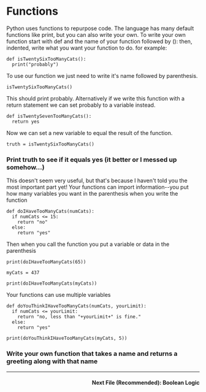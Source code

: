 # Functions
Python uses functions to repurpose code. 
The language has many default functions like print, but you can also write your own.
To write your own function start with def and the name of your function followed by (): 
then, indented, write what you want your function to do.
for example:

```
def isTwentySixTooManyCats():
  print("probably")
```

To use our function we just need to write it's name followed by parenthesis.

```
isTwentySixTooManyCats()
```

This should print probably.
Alternatively if we write this function with a return statement we can set probably to a variable instead.

```
def isTwentySevenTooManyCats():
  return yes
```

Now we can set a new variable to equal the result of the function.

```
truth = isTwentySixTooManyCats()
```
### Print truth to see if it equals yes (it better or I messed up somehow...)

This doesn't seem very useful, but that's because I haven't told you the most important part yet!
Your functions can import information--you put how many variables you want in the parenthesis when you write the function

```
def doIHaveTooManyCats(numCats):
  if numCats <= 15:
    return "no"
  else:
    return "yes"
```

Then when you call the function you put a variable or data in the parenthesis

```print(doIHaveTooManyCats(3))
print(doIHaveTooManyCats(65))

myCats = 437

print(doIHaveTooManyCats(myCats))
```

Your functions can use multiple variables

```
def doYouThinkIHaveTooManyCats(numCats, yourLimit):
  if numCats <= yourLimit:
    return "no, less than "+yourLimit+" is fine."
  else:
    return "yes"
    
print(doYouThinkIHaveTooManyCats(myCats, 5))
```

### Write your own function that takes a name and returns a greeting along with that name 
---
#### <div style="text-align: right"> Next File (Recommended): Boolean Logic </div>


